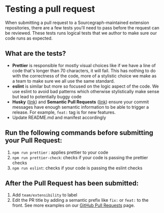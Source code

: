 # Testing a pull request 

When submitting a pull request to a Sourcegraph-maintained extension repositories, there are a few tests you'll need to pass before the request can be reviewed. These tests runs logical tests that we author to make sure our code runs as expected.

## What are the tests?
- **Prettier** is responsible for mostly visual choices like if we have a line of code that's longer than 70 characters, it will fail. This has nothing to do with the correctness of the code, more of a stylistic choice we make as a team to make sure we all use the same standard.
- **eslint** is similar but more so focused on the logic aspect of the code. We use eslint to avoid bad patterns which otherwise stylistically make sense but lead to potentially buggy code
- **Husky** ([link](https://typicode.github.io/husky/#/)) and **Semantic Pull Requests** ([link](https://github.com/zeke/semantic-pull-requests)) ensure your commit messages have enough semantic information to be able to trigger a release. For example, `feat:` tag is for new features.
- Update README.md and manifest accordingly

## Run the following commands before submitting your Pull Request:
1. `npm run prettier` : applies prettier to your code
1. `npm run prettier-check`: checks if your code is passing the prettier checks
1. `npm run eslint`: checks if your code is passing the eslint checks


## After the Pull Request has been submitted:
1. Add `team/extensibility` to label
2. Edit the PR title by adding a semantic prefix like `fix:` or `feat:` to the front. See more examples on our [GitHub Pull Requests](https://github.com/sourcegraph/sourcegraph-vscode/pulls) page.